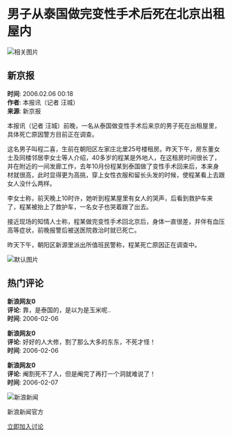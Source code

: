 # 男子从泰国做完变性手术后死在北京出租屋内

![相关图片](//n.sinaimg.cn/sinakd10200/360/w180h180/20221208/41bb-24c971da1316d17de47caa3c1b099cb2.jpg)

## 新京报

**时间**: 2006.02.06 00:18  
**作者**: 本报讯（记者 汪城）  
**来源**: 新京报  

本报讯（记者 汪城）前晚，一名从泰国做变性手术后来京的男子死在出租屋里，具体死亡原因警方目前正在调查。

这名男子叫程二喜，生前在朝阳区左家庄北里25号楼租房。昨天下午，房东董女士及同楼邻居李女士等人介绍，40多岁的程某是外地人，在这租房时间很长了，并在附近的一间发廊工作，去年10月份程某到泰国做了变性手术回来后，本来身材就很高，此时显得更为高挑，穿上女性衣服和留长头发的时候，使程某看上去跟女人没什么两样。

李女士称，前天晚上10时许，她听到程某屋里有女人的哭声，后看到救护车来了，程某被抬上了救护车，一名女子也哭着跟了出去。

接近现场的知情人士称，程某做完变性手术回北京后，身体一直很差，并伴有血压高等症状，前晚报警后被送医院救治时就已死亡。

昨天下午，朝阳区新源里派出所值班民警称，程某死亡原因正在调查中。

![默认图片](//n.sinaimg.cn/default/2fb77759/20151125/320X320.png)

## 热门评论

**新浪网友0**  
**评论**: 靠，是泰国的，是以为是玉米呢..  
**时间**: 2006-02-06

**新浪网友0**  
**评论**: 好好的人大修，割了那么大多的东东，不死才怪！  
**时间**: 2006-02-06

**新浪网友0**  
**评论**: 阉割死不了人，但是阉完了再打一个洞就难说了！  
**时间**: 2006-02-07

![新浪新闻](https://n.sinaimg.cn/default/80905340/20200331/sinalogo.png)

新浪新闻官方

[立即加入讨论](javascript:void(0))